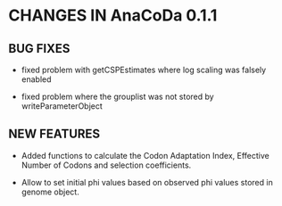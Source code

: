 
# CHANGES IN AnaCoDa 0.1.1

## BUG FIXES
- fixed problem with getCSPEstimates where log scaling was falsely enabled

- fixed problem where the grouplist was not stored by writeParameterObject

## NEW FEATURES
- Added functions to calculate the Codon Adaptation Index, Effective Number of Codons and selection coefficients.

- Allow to set initial phi values based on observed phi values stored in genome object.


